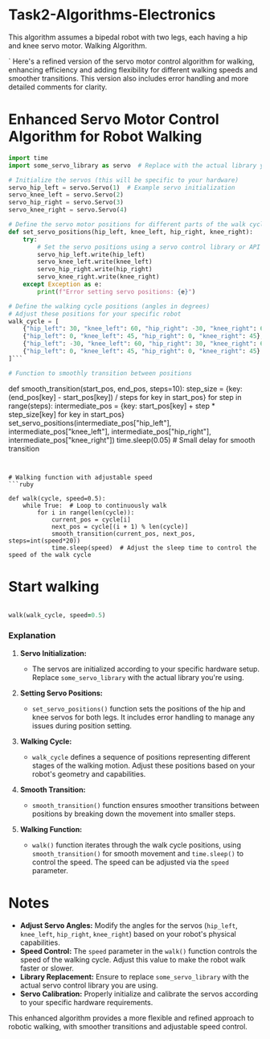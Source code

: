 # Task2-Algorithms-Electronics
This algorithm assumes a bipedal robot with two legs, each having a hip and knee servo motor. Walking Algorithm.

`
Here's a refined version of the servo motor control algorithm for walking, enhancing efficiency and adding flexibility for different walking speeds and smoother transitions. 
This version also includes error handling and more detailed comments for clarity.

# Enhanced Servo Motor Control Algorithm for Robot Walking

```python
import time
import some_servo_library as servo  # Replace with the actual library you're using

# Initialize the servos (this will be specific to your hardware)
servo_hip_left = servo.Servo(1)  # Example servo initialization
servo_knee_left = servo.Servo(2)
servo_hip_right = servo.Servo(3)
servo_knee_right = servo.Servo(4)

# Define the servo motor positions for different parts of the walk cycle
def set_servo_positions(hip_left, knee_left, hip_right, knee_right):
    try:
        # Set the servo positions using a servo control library or API
        servo_hip_left.write(hip_left)
        servo_knee_left.write(knee_left)
        servo_hip_right.write(hip_right)
        servo_knee_right.write(knee_right)
    except Exception as e:
        print(f"Error setting servo positions: {e}")

# Define the walking cycle positions (angles in degrees)
# Adjust these positions for your specific robot
walk_cycle = [
    {"hip_left": 30, "knee_left": 60, "hip_right": -30, "knee_right": 60},  # Left leg forward, right leg back
    {"hip_left": 0, "knee_left": 45, "hip_right": 0, "knee_right": 45},    # Both legs straight
    {"hip_left": -30, "knee_left": 60, "hip_right": 30, "knee_right": 60}, # Right leg forward, left leg back
    {"hip_left": 0, "knee_left": 45, "hip_right": 0, "knee_right": 45}     # Both legs straight
]```

# Function to smoothly transition between positions
```
def smooth_transition(start_pos, end_pos, steps=10):
    step_size = {key: (end_pos[key] - start_pos[key]) / steps for key in start_pos}
    for step in range(steps):
        intermediate_pos = {key: start_pos[key] + step * step_size[key] for key in start_pos}
        set_servo_positions(intermediate_pos["hip_left"], intermediate_pos["knee_left"], 
                            intermediate_pos["hip_right"], intermediate_pos["knee_right"])
        time.sleep(0.05)  # Small delay for smooth transition
```


# Walking function with adjustable speed
```ruby

def walk(cycle, speed=0.5):
    while True:  # Loop to continuously walk
        for i in range(len(cycle)):
            current_pos = cycle[i]
            next_pos = cycle[(i + 1) % len(cycle)]
            smooth_transition(current_pos, next_pos, steps=int(speed*20))
            time.sleep(speed)  # Adjust the sleep time to control the speed of the walk cycle
```


# Start walking
```ruby

walk(walk_cycle, speed=0.5)
```

### Explanation ##

1. **Servo Initialization:**
   - The servos are initialized according to your specific hardware setup. Replace `some_servo_library` with the actual library you're using.

2. **Setting Servo Positions:**
   - `set_servo_positions()` function sets the positions of the hip and knee servos for both legs. It includes error handling to manage any issues during position setting.

3. **Walking Cycle:**
   - `walk_cycle` defines a sequence of positions representing different stages of the walking motion. Adjust these positions based on your robot's geometry and capabilities.

4. **Smooth Transition:**
   - `smooth_transition()` function ensures smoother transitions between positions by breaking down the movement into smaller steps.

5. **Walking Function:**
   - `walk()` function iterates through the walk cycle positions, using `smooth_transition()` for smooth movement and `time.sleep()` to control the speed. The speed can be adjusted via the `speed` parameter.

# Notes

- **Adjust Servo Angles:** Modify the angles for the servos (`hip_left`, `knee_left`, `hip_right`, `knee_right`) based on your robot's physical capabilities.
- **Speed Control:** The `speed` parameter in the `walk()` function controls the speed of the walking cycle. Adjust this value to make the robot walk faster or slower.
- **Library Replacement:** Ensure to replace `some_servo_library` with the actual servo control library you are using.
- **Servo Calibration:** Properly initialize and calibrate the servos according to your specific hardware requirements.

This enhanced algorithm provides a more flexible and refined approach to robotic walking, with smoother transitions and adjustable speed control.

